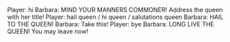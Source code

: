 Player: hi
Barbara: MIND YOUR MANNERS COMMONER! Address the queen with her title!
Player: hail queen / hi queen / salutations queen
Barbara: HAIL TO THE QUEEN!
Barbara: Take this!
Player: bye
Barbara: LONG LIVE THE QUEEN! You may leave now!